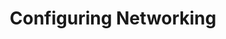 ---
title: "Configuring Networking"
description: "Initial networking configuration procedures"
type: docs
weight: 2
---